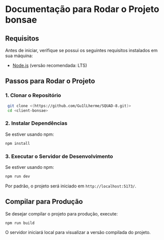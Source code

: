 # Documentação para Rodar o Projeto bonsae

## Requisitos
Antes de iniciar, verifique se possui os seguintes requisitos instalados em sua máquina:

- [Node.js](https://nodejs.org/) (versão recomendada: LTS)

## Passos para Rodar o Projeto

### 1. Clonar o Repositório
```sh
 git clone <(https://github.com/Gu1lLherme/SQUAD-8.git)>
 cd <client-bonsae>
```
### 2. Instalar Dependências
Se estiver usando npm:
```sh
npm install
```
### 3. Executar o Servidor de Desenvolvimento
Se estiver usando npm:
```sh
npm run dev
```
Por padrão, o projeto será iniciado em `http://localhost:5173/`.

## Compilar para Produção
Se desejar compilar o projeto para produção, execute:
```sh
npm run build
```
O servidor iniciará local para visualizar a versão compilada do projeto.


